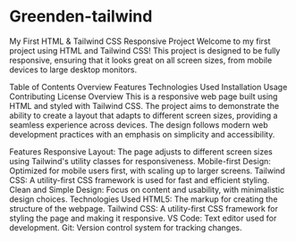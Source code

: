 # Greenden-tailwind

My First HTML & Tailwind CSS Responsive Project
Welcome to my first project using HTML and Tailwind CSS! This project is designed to be fully responsive, ensuring that it looks great on all screen sizes, from mobile devices to large desktop monitors.

Table of Contents
Overview
Features
Technologies Used
Installation
Usage
Contributing
License
Overview
This is a responsive web page built using HTML and styled with Tailwind CSS. The project aims to demonstrate the ability to create a layout that adapts to different screen sizes, providing a seamless experience across devices. The design follows modern web development practices with an emphasis on simplicity and accessibility.

Features
Responsive Layout: The page adjusts to different screen sizes using Tailwind's utility classes for responsiveness.
Mobile-first Design: Optimized for mobile users first, with scaling up to larger screens.
Tailwind CSS: A utility-first CSS framework is used for fast and efficient styling.
Clean and Simple Design: Focus on content and usability, with minimalistic design choices.
Technologies Used
HTML5: The markup for creating the structure of the webpage.
Tailwind CSS: A utility-first CSS framework for styling the page and making it responsive.
VS Code: Text editor used for development.
Git: Version control system for tracking changes.
